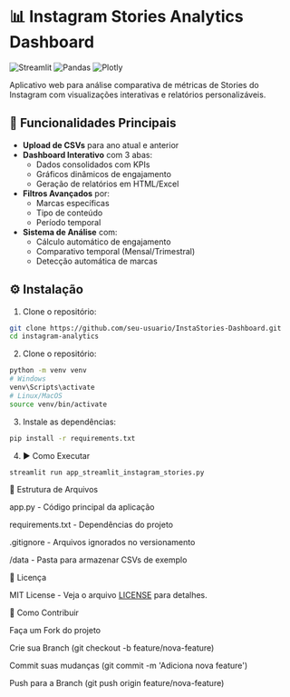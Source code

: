 # 📊 Instagram Stories Analytics Dashboard

![Streamlit](https://img.shields.io/badge/Streamlit-FF4B4B?style=for-the-badge&logo=Streamlit&logoColor=white)
![Pandas](https://img.shields.io/badge/Pandas-2C2D72?style=for-the-badge&logo=pandas&logoColor=white)
![Plotly](https://img.shields.io/badge/Plotly-239120?style=for-the-badge&logo=plotly&logoColor=white)

Aplicativo web para análise comparativa de métricas de Stories do Instagram com visualizações interativas e relatórios personalizáveis.

## 🚀 Funcionalidades Principais

- **Upload de CSVs** para ano atual e anterior
- **Dashboard Interativo** com 3 abas:
  - Dados consolidados com KPIs
  - Gráficos dinâmicos de engajamento
  - Geração de relatórios em HTML/Excel
- **Filtros Avançados** por:
  - Marcas específicas
  - Tipo de conteúdo
  - Período temporal
- **Sistema de Análise** com:
  - Cálculo automático de engajamento
  - Comparativo temporal (Mensal/Trimestral)
  - Detecção automática de marcas

## ⚙️ Instalação

1. Clone o repositório:
```bash
git clone https://github.com/seu-usuario/InstaStories-Dashboard.git
cd instagram-analytics
```
2. Clone o repositório:
```bash
python -m venv venv
# Windows
venv\Scripts\activate
# Linux/MacOS
source venv/bin/activate
```
3. Instale as dependências:
```bash
pip install -r requirements.txt
```
4. ▶️ Como Executar
```bash
streamlit run app_streamlit_instagram_stories.py
```
📂 Estrutura de Arquivos

app.py - Código principal da aplicação

requirements.txt - Dependências do projeto

.gitignore - Arquivos ignorados no versionamento

/data - Pasta para armazenar CSVs de exemplo

📄 Licença

MIT License - Veja o arquivo [LICENSE](https://github.com/dencode7/InstaStories-Dashboard/blame/main/LICENSE) para detalhes.

🤝 Como Contribuir

Faça um Fork do projeto

Crie sua Branch (git checkout -b feature/nova-feature)

Commit suas mudanças (git commit -m 'Adiciona nova feature')

Push para a Branch (git push origin feature/nova-feature)
